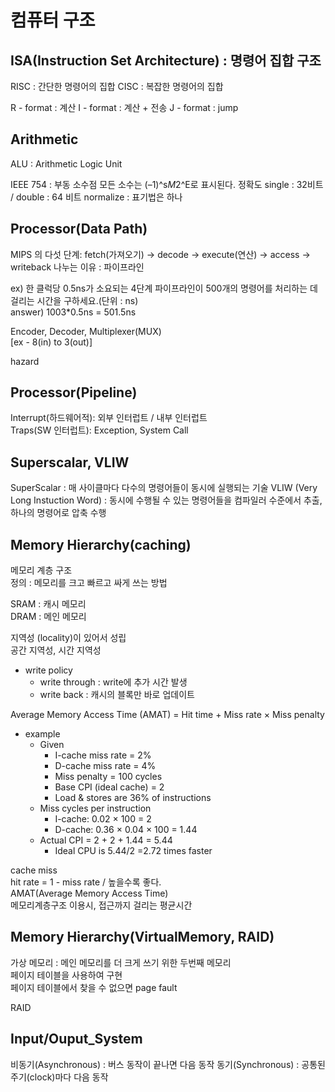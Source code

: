 # 컴퓨터 구조

## ISA(Instruction Set Architecture) : 명령어 집합 구조
  
RISC : 간단한 명령어의 집합
CISC : 복잡한 명령어의 집합

R - format : 계산
I - format : 계산 + 전송
J - format : jump

## Arithmetic

ALU : Arithmetic Logic Unit

IEEE 754 : 부동 소수점
모든 소수는 (–1)^s*M*2^E로 표시된다.
정확도 single : 32비트 / double : 64 비트
normalize : 표기법은 하나

## Processor(Data Path)

MIPS 의 다섯 단계:
fetch(가져오기) -> decode -> execute(연산) -> access -> writeback
나누는 이유 : 파이프라인

ex) 한 클럭당 0.5ns가 소요되는 4단계 파이프라인이 500개의 명령어를 처리하는 데 걸리는 시간을 구하세요.(단위 : ns)  
answer) 1003*0.5ns = 501.5ns  

Encoder, Decoder, Multiplexer(MUX)  
[ex - 8(in) to 3(out)]

hazard  

## Processor(Pipeline)

Interrupt(하드웨어적): 외부 인터럽트 / 내부 인터럽트  
Traps(SW 인터럽트): Exception, System Call  

## Superscalar, VLIW

SuperScalar : 매 사이클마다 다수의 명령어들이 동시에 실행되는 기술
VLIW (Very Long Instuction Word) : 동시에 수행될 수 있는 명령어들을 컴파일러 수준에서 추출, 하나의 명령어로 압축 수행

## Memory Hierarchy(caching)

메모리 계층 구조  
정의 : 메모리를 크고 빠르고 싸게 쓰는 방법  

SRAM : 캐시 메모리  
DRAM : 메인 메모리  

지역성 (locality)이 있어서 성립  
공간 지역성, 시간 지역성  

- write policy  
  - write through : write에 추가 시간 발생
  - write back : 캐시의 블록만 바로 업데이트

Average Memory Access Time (AMAT) = Hit time + Miss rate × Miss penalty

- example
  - Given
    - I-cache miss rate = 2%
    - D-cache miss rate = 4%
    - Miss penalty = 100 cycles
    - Base CPI (ideal cache) = 2
    - Load & stores are 36% of instructions
  - Miss cycles per instruction
    - I-cache: 0.02 × 100 = 2
    - D-cache: 0.36 × 0.04 × 100 = 1.44
  - Actual CPI = 2 + 2 + 1.44 = 5.44
    - Ideal CPU is 5.44/2 =2.72 times faster

cache miss  
hit rate = 1 - miss rate / 높을수록 좋다.  
AMAT(Average Memory Access Time)  
메모리계층구조 이용시, 접근까지 걸리는 평균시간  

## Memory Hierarchy(VirtualMemory, RAID)

가상 메모리 : 메인 메모리를 더 크게 쓰기 위한 두번째 메모리  
페이지 테이블을 사용하여 구현  
페이지 테이블에서 찾을 수 없으면 page fault  

RAID

## Input/Ouput_System

비동기(Asynchronous) : 버스 동작이 끝나면 다음 동작
동기(Synchronous) : 공통된 주기(clock)마다 다음 동작
